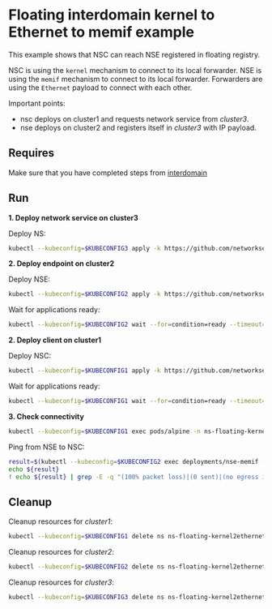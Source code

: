 # Floating interdomain kernel to Ethernet to memif example

This example shows that NSC can reach NSE registered in floating registry.

NSC is using the `kernel` mechanism to connect to its local forwarder.
NSE is using the `memif` mechanism to connect to its local forwarder.
Forwarders are using the `Ethernet` payload to connect with each other.

Important points:
- nsc deploys on cluster1 and requests network service from *cluster3*.
- nse deploys on cluster2 and registers itself in *cluster3* with IP payload.

## Requires

Make sure that you have completed steps from [interdomain](../../suites/basic)

## Run

**1. Deploy network service on cluster3**

Deploy NS:
```bash
kubectl --kubeconfig=$KUBECONFIG3 apply -k https://github.com/networkservicemesh/deployments-k8s/examples/interdomain/usecases/floating_Kernel2Ethernet2Memif/cluster3?ref=931700e6674d48313f68a4557b5376da52b37d82
```

**2. Deploy endpoint on cluster2**

Deploy NSE:
```bash
kubectl --kubeconfig=$KUBECONFIG2 apply -k https://github.com/networkservicemesh/deployments-k8s/examples/interdomain/usecases/floating_Kernel2Ethernet2Memif/cluster2?ref=931700e6674d48313f68a4557b5376da52b37d82
```

Wait for applications ready:
```bash
kubectl --kubeconfig=$KUBECONFIG2 wait --for=condition=ready --timeout=2m pod -l app=nse-memif -n ns-floating-kernel2ethernet2memif
```

**2. Deploy client on cluster1**

Deploy NSC:
```bash
kubectl --kubeconfig=$KUBECONFIG1 apply -k https://github.com/networkservicemesh/deployments-k8s/examples/interdomain/usecases/floating_Kernel2Ethernet2Memif/cluster1?ref=931700e6674d48313f68a4557b5376da52b37d82
```

Wait for applications ready:
```bash
kubectl --kubeconfig=$KUBECONFIG1 wait --for=condition=ready --timeout=5m pod -l app=alpine -n ns-floating-kernel2ethernet2memif
```

**3. Check connectivity**

```bash
kubectl --kubeconfig=$KUBECONFIG1 exec pods/alpine -n ns-floating-kernel2ethernet2memif -- ping -c 4 172.16.1.2
```

Ping from NSE to NSC:
```bash
result=$(kubectl --kubeconfig=$KUBECONFIG2 exec deployments/nse-memif -n "ns-floating-kernel2ethernet2memif" -- vppctl ping 172.16.1.3 repeat 4)
echo ${result}
! echo ${result} | grep -E -q "(100% packet loss)|(0 sent)|(no egress interface)"
```

## Cleanup

Cleanup resources for *cluster1*:
```bash
kubectl --kubeconfig=$KUBECONFIG1 delete ns ns-floating-kernel2ethernet2memif
```

Cleanup resources for *cluster2*:
```bash
kubectl --kubeconfig=$KUBECONFIG2 delete ns ns-floating-kernel2ethernet2memif
```

Cleanup resources for *cluster3*:
```bash
kubectl --kubeconfig=$KUBECONFIG3 delete ns ns-floating-kernel2ethernet2memif
```
